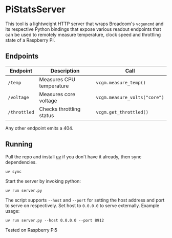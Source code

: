 # PiStatsServer
This tool is a lightweight HTTP server that wraps Broadcom's `vcgencmd` and its respective Python bindings that expose various readout endpoints that can be used to remotely measure temperature, clock speed and throttling state of a Raspberry PI.

## Endpoints
| Endpoint | Description | Call |
|----------|-------------|------|
| `/temp` | Measures CPU temperature | `vcgm.measure_temp()` |
| `/voltage` | Measures core voltage | `vcgm.measure_volts("core")` |
| `/throttled` | Checks throttling status | `vcgm.get_throttled()` |

Any other endpoint emits a 404.

## Running
Pull the repo and install [uv](https://docs.astral.sh/uv/getting-started/installation/) if you don't have it already, then sync dependencies.
```
uv sync
```
Start the server by invoking python:
```
uv run server.py
```
The script supports `--host` and `--port` for setting the host address and port to serve on respectively. Set host to `0.0.0.0` to serve externally. Example usage:
```
uv run server.py --host 0.0.0.0 --port 8912
```
Tested on Raspberry Pi5
